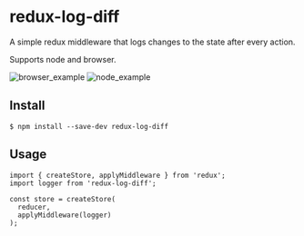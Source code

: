 # redux-log-diff

A simple redux middleware that logs changes to the state after every action.

Supports node and browser.

![browser_example](https://cloud.githubusercontent.com/assets/7233925/21834763/7e4bf742-d77d-11e6-94eb-e12c15bf8be2.png)
![node_example](https://cloud.githubusercontent.com/assets/7233925/21834865/1d27d8fe-d77e-11e6-9a63-26fbad2f5d42.png)

## Install

```
$ npm install --save-dev redux-log-diff
```

## Usage
```
import { createStore, applyMiddleware } from 'redux';
import logger from 'redux-log-diff';

const store = createStore(
  reducer,
  applyMiddleware(logger)
);
```
